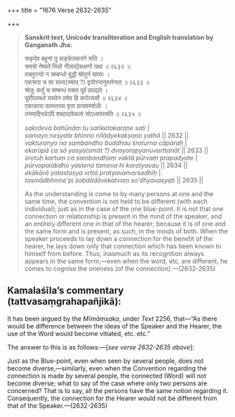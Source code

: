 +++
title = "1676 Verse 2632-2635"

+++
> **Sanskrit text, Unicode transliteration and English translation by Ganganath Jha:** 
>
> सकृदेव बहूनां तु सङ्केतकरणे सति ।  
> समयो नेष्यते भिन्नो नीलाद्येकक्षणो यथा ॥ २६३२ ॥  
> वक्तुरन्यो न सम्बन्धो बुद्धौ श्रोतुर्न चापरः ।  
> एकरूपा च सा यस्य(स्मात् ?) द्वयोरप्यनुवर्त्तनात् ॥ २६३३ ॥  
> श्रोतुः कर्तुं च सम्बन्धं वक्ता पूर्वं प्रपद्यते ।  
> पूर्वोपलब्धो यस्तेन तमेव हि करोत्यसौ ॥ २६३४ ॥  
> एकाकारा यतस्तस्य वृत्ता प्रत्यवमर्शधीः ।  
> तस्माद्भिन्नेऽपि शब्दादावेकत्वं सोऽध्यवस्यति ॥ २६३५ ॥ 
>
> *sakṛdeva bahūnāṃ tu saṅketakaraṇe sati* \|  
> *samayo neṣyate bhinno nīlādyekakṣaṇo yathā* \|\| 2632 \|\|  
> *vakturanyo na sambandho buddhau śroturna cāparaḥ* \|  
> *ekarūpā ca sā yasya(smāt ?) dvayorapyanuvarttanāt* \|\| 2633 \|\|  
> *śrotuḥ kartuṃ ca sambandhaṃ vaktā pūrvaṃ prapadyate* \|  
> *pūrvopalabdho yastena tameva hi karotyasau* \|\| 2634 \|\|  
> *ekākārā yatastasya vṛttā pratyavamarśadhīḥ* \|  
> *tasmādbhinne'pi śabdādāvekatvaṃ so'dhyavasyati* \|\| 2635 \|\| 
>
> As the understanding is come to by many persons at one and the same time, the convention is not held to be different (with each individual); just as in the case of the one blue-point. It is not that one connection or relationship is present in the mind of the speaker, and an entirely different one in that of the hearer; because it is of one and the same form and is present, as such, in the minds of both. When the speaker proceeds to lay down a connection for the benefit of the hearer, he lays down only that connection which has been known to himself from before. Thus, inasmuch as its recognition always appears in the same form,—even when the word, etc. are different, he comes to cognise the oneness (of the connection).—(2632-2635)



## Kamalaśīla’s commentary (tattvasaṃgrahapañjikā):

It has been argued by the *Mīmāṃsaka*, under *Text* 2256, that—“As there would be difference between the ideas of the Speaker and the Hearer, the use of the Word would become vitiated, etc. etc.”

The answer to this is as follows:—[*see verse 2632-2635 above*]:

Just as the Blue-point, even when seen by several people, does not become diverse,—similarly, even when the Convention regarding the connection is made by several people, the connected (Word) will not become diverse; what to say of the case where only two persons are concerned? That is to say, all the persons have the same notion regarding it. Consequently, the connection for the Hearer would not be different from that of the Speaker.—(2632-2635)


